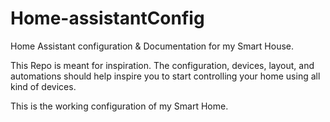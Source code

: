 # Home-assistantConfig
Home Assistant configuration &amp; Documentation for my Smart House.

This Repo is meant for inspiration. The configuration, devices, layout, and automations should help inspire you to start controlling your home using all kind of devices. 

This is the working configuration of my Smart Home.
